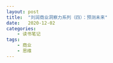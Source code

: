 ```yaml
---
layout: post
title:  "刘润商业洞察力系列（四）：预测未来"
date:   2020-12-02
categories:
    - 读书笔记
tags:
    - 商业
    - 思维
---
```


